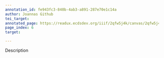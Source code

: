 ```yaml
---
annotation_id: fe943fc3-840b-4ab3-a891-287e70e1c14a
author: Joannas Github
tei_target: 
annotated_page: https://readux.ecdsdev.org/iiif/2qfw5j4k/canvas/2qfw5j4k_00000007.jpg
page_index: 6
target: 

---
```

<p>Description</p>